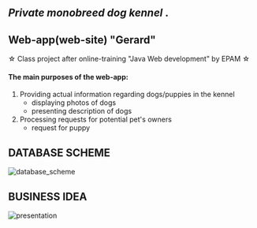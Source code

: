<h2><i>Private monobreed dog kennel </i>.</h2>
<h2>Web-app(web-site) "Gerard" </h2>
☆ Class project after online-training "Java Web development" by EPAM ☆
<h4>The main purposes of the web-app:</h4>
<ol type="1">
    <li>Providing actual information regarding dogs/puppies in the kennel 
     <ul>
            <li>displaying photos of dogs</li>
            <li>presenting description of dogs </li>
     </ul>
     </li> 
    <li>Processing requests for potential pet's owners 
        <ul>
            <li>request for puppy</li>
        </ul>
    </li>
    
</ol>

<h2>DATABASE SCHEME</h2>

![database_scheme](https://user-images.githubusercontent.com/39922259/130320965-01f36157-5485-437f-b508-1074d94cc738.png)

<h2>BUSINESS IDEA</h2>

![presentation](https://user-images.githubusercontent.com/39922259/130238710-f060da61-7411-4564-aa34-682f435a9864.jpg)

